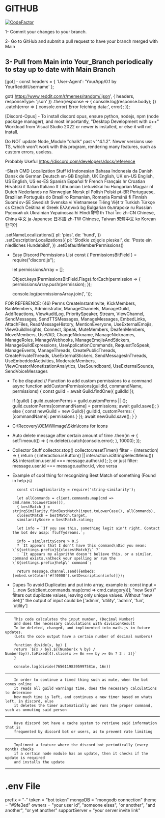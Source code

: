 # GITHUB
[![CodeFactor](https://www.codefactor.io/repository/github/wintercearig/one-bot/badge/main)](https://www.codefactor.io/repository/github/wintercearig/one-bot/overview/main)

1- Commit your changes to your branch.

2- Go to GitHub and submit a pull request to have your branch merged with Main

3- Pull from Main into Your_Branch periodically to stay up to date with Main Branch
-----------------------------------------------------------------------------------------------------
[got] -
const headers = {
  'User-Agent': 'YourApp/0.1 by YourRedditUsername'
};

got('https://www.reddit.com/r/memes/random/.json', { headers, responseType: 'json' })
  .then(response => {
    console.log(response.body);
  })
  .catch(error => {
    console.error('Error fetching data:', error);
  });

[Discord-Opus] - To install discord opus, ensure python, nodejs, npm (node package manager), and most importantly, "Desktop Development with c++" Workload from Visual Studio 2022 or newer is installed, or else it will not install.

Do NOT update Node_Module "chalk" past v"^4.1.2". 
Newer versions use TS, which won't work with this program, rendering many features, such as custom errors, useless.

Probably Useful
https://discord.com/developers/docs/reference

-Slash CMD Localization Stuff
id	Indonesian	        Bahasa Indonesia
da	Danish	                Dansk
de	German	                Deutsch
en-GB	English, UK	        English, UK
en-US	English, US	        English, US
es-ES	Spanish	                Español
fr	French	                Français
hr	Croatian	        Hrvatski
it	Italian	                Italiano
lt	Lithuanian	        Lietuviškai
hu	Hungarian	        Magyar
nl	Dutch	                Nederlands
no	Norwegian	        Norsk
pl	Polish	                Polski
pt-BR	Portuguese, Brazilian	Português do Brasil
ro	Romanian, Romania	Română
fi	Finnish	                Suomi
sv-SE	Swedish	                Svenska
vi	Vietnamese	        Tiếng Việt
tr	Turkish	                Türkçe
cs	Czech	                Čeština
el	Greek	                Ελληνικά
bg	Bulgarian	        български
ru	Russian	                Pусский
uk	Ukrainian	        Українська
hi	Hindi	                हिन्दी
th	Thai	                ไทย
zh-CN	Chinese, China	        中文
ja	Japanese	        日本語
zh-TW	Chinese, Taiwan	        繁體中文
ko	Korean	                한국어

.setNameLocalizations({
	pl: 'pies',
	de: 'hund',
})
.setDescriptionLocalizations({
	pl: 'Słodkie zdjęcie pieska!',
	de: 'Poste ein niedliches Hundebild!',
})
.setDefaultMemberPermissions()

- Easy Discord Permissions List
    const { PermissionsBitField } = require("discord.js");

    let permissionsArray = [];

    Object.keys(PermissionsBitField.Flags).forEach(permission => {
        permissionsArray.push(permission);
    });
    
    console.log(permissionsArray.join(', '));

FOR REFERENCE:
(46) Perms
CreateInstantInvite, KickMembers, BanMembers, Administrator, ManageChannels, ManageGuild, AddReactions, ViewAuditLog, PrioritySpeaker, Stream, ViewChannel, SendMessages, SendTTSMessages, ManageMessages, EmbedLinks, AttachFiles, ReadMessageHistory, MentionEveryone, UseExternalEmojis, ViewGuildInsights, Connect, Speak, MuteMembers, DeafenMembers, MoveMembers, UseVAD, ChangeNickname, ManageNicknames, ManageRoles, ManageWebhooks, ManageEmojisAndStickers, ManageGuildExpressions, UseApplicationCommands, RequestToSpeak, ManageEvents, ManageThreads, CreatePublicThreads, CreatePrivateThreads, UseExternalStickers, SendMessagesInThreads, UseEmbeddedActivities, ModerateMembers, ViewCreatorMonetizationAnalytics, UseSoundboard, UseExternalSounds, SendVoiceMessages

- To be disputed
// Function to add custom permissions to a command
async function addCustomPermissions(guildId, commandName, permissions) {
  const guild = await Guild.findOne({ guildId });

  if (guild) {
    guild.customPerms = guild.customPerms || {};
    guild.customPerms[commandName] = permissions;
    await guild.save();
  } else {
    const newGuild = new Guild({
      guildId,
      customPerms: { [commandName]: permissions }
    });
    await newGuild.save();
  }
}

- C:\Recovery\OEM\Wimage\Skin\icons for icons
- Auto delete message after certain amount of time
.then(m => {
          setTimeout(() => {
              m.delete().catch(console.error);
          }, 10000); 
      });

- Collector Stuff
collector.stop()
collector.resetTimer()
      filter = (interaction) => {
        return (
          (interaction.isButton() || interaction.isStringSelectMenu()) &&
          interaction.user.id === message.author.id 
        );
      };
or just filter: message.user.id === message.author.id, vice versa

- Example of cool thing for recognizing Best Match of something (Found in help.js)

        const stringSimilarity = require('string-similarity');

        let allCommands = client.commands.map(cmd => cmd.name.toLowerCase()),
        { bestMatch } = stringSimilarity.findBestMatch(input.toLowerCase(), allCommands),
        closestMatch = bestMatch.target,
        similarityScore = bestMatch.rating;
      
        let info = `If you see this, something legit ain't right. Contact the bot dev asap: fluffydreams.`;
      
        info = similarityScore > 0.5
        ? `It appears that I don't have this command\nDid you mean: \`${settings.prefix}${closestMatch}\` ?`
        : `It appears my algorithm doesn't believe this, or a similar, command exists.\nCheck your spelling or run the \`${settings.prefix}help\` command`;
      
        return message.channel.send({embeds: [embed.setColor('#ff0000').setDescription(info)]});

- Dupes
        To avoid Duplicates and put into array, example is:
        const input = [...new Set(client.commands.map(cmd => cmd.category))];
        "new Set()" filters out duplicate values, leaving only unique values. Without "new Set()"
        the output of input could be ['admin', 'utility', 'admin', 'fun', 'utility']

-----------------------------------------------------------------------------------------------------

        This code calculates the input number, (Decimal Number)
        and does the necessary calculations with divisionResult
        To be deleted, changed, and implimented into math.js in future updates.
        (Lets the code output have a certain number of decimal numbers)

        function divide(x, by) {
        return `${x / by}.${(Number(x % by) / Number(by)).toFixed(4).slice(x >= 0n === by >= 0n ? 2 : 3)}`
        }

        console.log(divide(76561198395997581n, 16n))
-----------------------------------------------------------------------------------------------------
        In order to continue a timed thing such as mute, when the bot comes online
        it reads all guild warnings time, does the necessary calculations to determine
        how much time is left, and continues a new timer based on whats left, in discord, else
        it deletes the timer automatically and runs the proper command, such as unmuting said person
-----------------------------------------------------------------------------------------------------
        Have discord bot have a cache system to retrieve said information that is
        frequented by discord bot or users, as to prevent rate limiting
-----------------------------------------------------------------------------------------------------
        Impliment a feature where the discord bot periodically (every month) checks
        if a certain node module has an update, then it checks if the update is required
        and installs the update
-----------------------------------------------------------------------------------------------------
# .env File
prefix = "-"
token = "bot token"
mongoDB = "mongodb connection"
theme = "#9fe3ed"
owners = "your user id", "someone elses", "or another", "and another", "or yet another"
supportServer = "your server invite link"